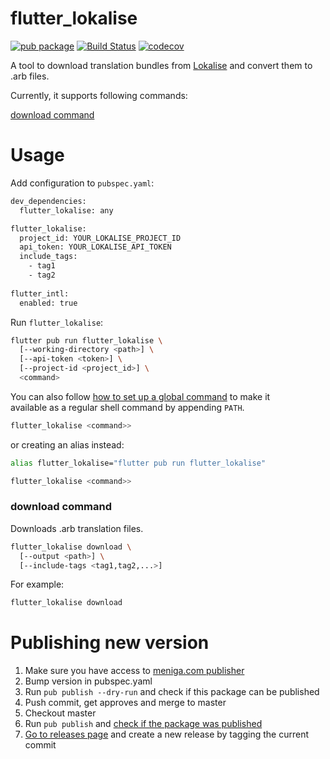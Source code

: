 # flutter_lokalise

[![pub package](https://img.shields.io/pub/v/flutter_lokalise.svg)](https://pub.dev/packages/flutter_lokalise)
[![Build Status](https://travis-ci.org/meniga/flutter_lokalise.svg?branch=master)](https://travis-ci.org/meniga/flutter_lokalise)
[![codecov](https://codecov.io/gh/meniga/flutter_lokalise/branch/master/graph/badge.svg)](https://codecov.io/gh/meniga/flutter_lokalise)

A tool to download translation bundles from [Lokalise] and convert them 
to .arb files.

Currently, it supports following commands:

[download command](#download-command)

# Usage

Add configuration to `pubspec.yaml`:

```bash
dev_dependencies:
  flutter_lokalise: any

flutter_lokalise:
  project_id: YOUR_LOKALISE_PROJECT_ID
  api_token: YOUR_LOKALISE_API_TOKEN
  include_tags:
    - tag1
    - tag2
    
flutter_intl:
  enabled: true
```

Run  `flutter_lokalise`:

```bash
flutter pub run flutter_lokalise \
  [--working-directory <path>] \
  [--api-token <token>] \
  [--project-id <project_id>] \
  <command>
```

You can also follow [how to set up a global command] to make it  
available as a regular shell command by appending `PATH`.

```bash
flutter_lokalise <command>>
```

or creating an alias instead:

```bash
alias flutter_lokalise="flutter pub run flutter_lokalise"

flutter_lokalise <command>>
```

### download command

Downloads .arb translation files.

```bash
flutter_lokalise download \
  [--output <path>] \
  [--include-tags <tag1,tag2,...>]
```

For example:

```bash
flutter_lokalise download
```

[Lokalise]:https://lokalise.com
[how to set up a global command]:https://dart.dev/tools/pub/cmd/pub-global

# Publishing new version
1. Make sure you have access to [meniga.com publisher](https://pub.dev/publishers/meniga.com)
2. Bump version in pubspec.yaml
3. Run `pub publish --dry-run` and check if this package can be published
4. Push commit, get approves and merge to master
5. Checkout master
6. Run `pub publish` and [check if the package was published](https://pub.dev/packages/flutter_lokalise/versions)
7. [Go to releases page](https://github.com/meniga/flutter_lokalise/releases) and create a new release by tagging the current commit
